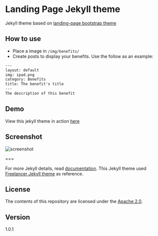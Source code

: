 # Landing Page Jekyll theme

Jekyll theme based on [landing-page bootstrap theme ](http://startbootstrap.com/templates/landing-page/)

## How to use
 - Place a image in `/img/benefits/`
 - Create posts to display your benefits. Use the follow as an example:

```txt
---
layout: default
img: ipad.png
category: Benefits
title: The benefit's title
---
The description of this benefit
```

## Demo
View this jekyll theme in action [here](https://swcool.github.io/landing-page-theme)

## Screenshot
![screenshot](https://raw.githubusercontent.com/swcool/landing-page-theme/master/img/screenshot.png)

===

For more Jekyll details, read [documentation](http://jekyllrb.com/).
This Jekyll theme used [Freelancer Jekyll theme](https://github.com/jeromelachaud/freelancer-theme/) as reference.

## License
The contents of this repository are licensed under the [Apache
2.0](http://www.apache.org/licenses/LICENSE-2.0.html).

## Version
1.0.1
